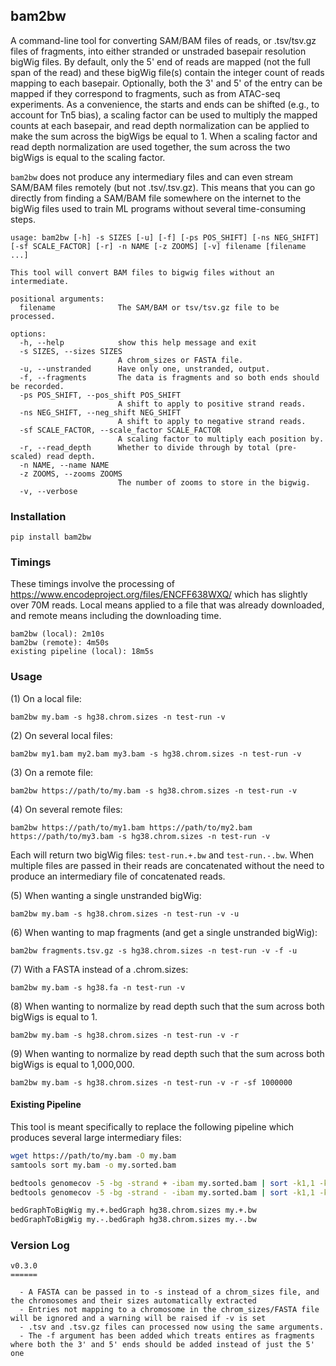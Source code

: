 ## bam2bw

A command-line tool for converting SAM/BAM files of reads, or .tsv/tsv.gz files of fragments, into either stranded or unstraded basepair resolution bigWig files. By default, only the 5' end of reads are mapped (not the full span of the read) and these bigWig file(s) contain the integer count of reads mapping to each basepair. Optionally, both the 3' and 5' of the entry can be mapped if they correspond to fragments, such as from ATAC-seq experiments. As a convenience, the starts and ends can be shifted (e.g., to account for Tn5 bias), a scaling factor can be used to multiply the mapped counts at each basepair, and read depth normalization can be applied to make the sum across the bigWigs be equal to 1. When a scaling factor and read depth normalization are used together, the sum across the two bigWigs is equal to the scaling factor.

`bam2bw` does not produce any intermediary files and can even stream SAM/BAM files remotely (but not .tsv/.tsv.gz). This means that you can go directly from finding a SAM/BAM file somewhere on the internet to the bigWig files used to train ML programs without several time-consuming steps.

```
usage: bam2bw [-h] -s SIZES [-u] [-f] [-ps POS_SHIFT] [-ns NEG_SHIFT] [-sf SCALE_FACTOR] [-r] -n NAME [-z ZOOMS] [-v] filename [filename ...]

This tool will convert BAM files to bigwig files without an intermediate.

positional arguments:
  filename              The SAM/BAM or tsv/tsv.gz file to be processed.

options:
  -h, --help            show this help message and exit
  -s SIZES, --sizes SIZES
                        A chrom_sizes or FASTA file.
  -u, --unstranded      Have only one, unstranded, output.
  -f, --fragments       The data is fragments and so both ends should be recorded.
  -ps POS_SHIFT, --pos_shift POS_SHIFT
                        A shift to apply to positive strand reads.
  -ns NEG_SHIFT, --neg_shift NEG_SHIFT
                        A shift to apply to negative strand reads.
  -sf SCALE_FACTOR, --scale_factor SCALE_FACTOR
                        A scaling factor to multiply each position by.
  -r, --read_depth      Whether to divide through by total (pre-scaled) read depth.
  -n NAME, --name NAME
  -z ZOOMS, --zooms ZOOMS
                        The number of zooms to store in the bigwig.
  -v, --verbose
```

### Installation

`pip install bam2bw`

### Timings

These timings involve the processing of https://www.encodeproject.org/files/ENCFF638WXQ/ which has slightly over 70M reads. Local means applied to a file that was already downloaded, and remote means including the downloading time.

```
bam2bw (local): 2m10s
bam2bw (remote): 4m50s
existing pipeline (local): 18m5s
```

### Usage

(1) On a local file:

`bam2bw my.bam -s hg38.chrom.sizes -n test-run -v`

(2) On several local files:

`bam2bw my1.bam my2.bam my3.bam -s hg38.chrom.sizes -n test-run -v`

(3) On a remote file:

`bam2bw https://path/to/my.bam -s hg38.chrom.sizes -n test-run -v`

(4) On several remote files:

`bam2bw https://path/to/my1.bam https://path/to/my2.bam https://path/to/my3.bam -s hg38.chrom.sizes -n test-run -v`

Each will return two bigWig files: `test-run.+.bw` and `test-run.-.bw`. When multiple files are passed in their reads are concatenated without the need to produce an intermediary file of concatenated reads.

(5) When wanting a single unstranded bigWig:

`bam2bw my.bam -s hg38.chrom.sizes -n test-run -v -u`

(6) When wanting to map fragments (and get a single unstranded bigWig):

`bam2bw fragments.tsv.gz -s hg38.chrom.sizes -n test-run -v -f -u`

(7) With a FASTA instead of a .chrom.sizes:

`bam2bw my.bam -s hg38.fa -n test-run -v`

(8) When wanting to normalize by read depth such that the sum across both bigWigs is equal to 1.

`bam2bw my.bam -s hg38.chrom.sizes -n test-run -v -r`

(9) When wanting to normalize by read depth such that the sum across both bigWigs is equal to 1,000,000.

`bam2bw my.bam -s hg38.chrom.sizes -n test-run -v -r -sf 1000000`


#### Existing Pipeline

This tool is meant specifically to replace the following pipeline which produces several large intermediary files:

```bash
wget https://path/to/my.bam -O my.bam
samtools sort my.bam -o my.sorted.bam

bedtools genomecov -5 -bg -strand + -ibam my.sorted.bam | sort -k1,1 -k2,2n > my.+.bedGraph
bedtools genomecov -5 -bg -strand - -ibam my.sorted.bam | sort -k1,1 -k2,2n > my.-.bedGraph

bedGraphToBigWig my.+.bedGraph hg38.chrom.sizes my.+.bw
bedGraphToBigWig my.-.bedGraph hg38.chrom.sizes my.-.bw
```

### Version Log

```
v0.3.0
======

  - A FASTA can be passed in to -s instead of a chrom_sizes file, and the chromosomes and their sizes automatically extracted
  - Entries not mapping to a chromosome in the chrom_sizes/FASTA file will be ignored and a warning will be raised if -v is set
  - .tsv and .tsv.gz files can processed now using the same arguments.
  - The -f argument has been added which treats entires as fragments where both the 3' and 5' ends should be added instead of just the 5' one

```
